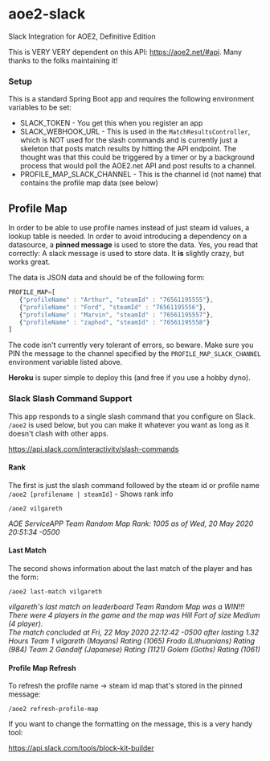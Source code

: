 # aoe2-slack
Slack Integration for AOE2, Definitive Edition

This is VERY VERY dependent on this API:  https://aoe2.net/#api.  Many thanks to the folks maintaining it!

### Setup
This is a standard Spring Boot app and requires the following environment variables to be set:
- SLACK_TOKEN - You get this when you register an app
- SLACK_WEBHOOK_URL - This is used in the `MatchResultsController`, which is NOT used for the slash commands and is currently 
just a skeleton that posts match results by hitting the API endpoint.  The thought was that this could be triggered by a timer
or by a background process that would poll the AOE2.net API and post results to a channel.
- PROFILE_MAP_SLACK_CHANNEL - This is the channel id (not name) that contains the profile map data (see below)

## Profile Map
In order to be able to use profile names instead of just steam id values, a lookup table is needed.  In 
order to avoid introducing a dependency on a datasource, a __pinned message__ is used to store the data.
Yes, you read that correctly:  A slack message is used to store data. It __is__ slightly crazy, but works great.

The data is JSON data and should be of the following form:

```javascript
PROFILE_MAP=[
   {"profileName" : "Arthur", "steamId" : "76561195555"},
   {"profileName" : "Ford", "steamId" : "76561195556"},
   {"profileName" : "Marvin", "steamId" : "76561195557"},
   {"profileName" : "zaphod", "steamId" : "76561195558"}
]
```

The code isn't currently very tolerant of errors, so beware.  Make sure you PIN the message to the channel specified by
the `PROFILE_MAP_SLACK_CHANNEL` environment variable listed above.

__Heroku__ is super simple to deploy this (and free if you use a hobby dyno).

### Slack Slash Command Support
This app responds to a single slash command that you configure on Slack. `/aoe2` is used below, but you can make it
whatever you want as long as it doesn't clash with other apps.  

https://api.slack.com/interactivity/slash-commands

#### Rank
The first is just the slash command followed by the steam id or profile name
`/aoe2 [profilename | steamId]` - Shows rank info

`/aoe2 vilgareth`

*AOE ServiceAPP Team Random Map Rank: 1005 as of Wed, 20 May 2020 20:51:34 -0500*

#### Last Match
The second shows information about the last match of the player and has the form:

`/aoe2 last-match vilgareth`

*vilgareth's last match on leaderboard Team Random Map was a WIN!!!  
There were 4 players in the game and the map was Hill Fort of size Medium (4 player).  
The match concluded at Fri, 22 May 2020 22:12:42 -0500 after lasting 1.32 Hours
Team 1
vilgareth (Mayans)  Rating (1065)
Frodo (Lithuanians)  Rating (984)
Team 2
Gandalf (Japanese)  Rating (1121)
Golem (Goths)  Rating (1061)*

#### Profile Map Refresh
To refresh the profile name -> steam id map that's stored in the pinned message:

`/aoe2 refresh-profile-map`

If you want to change the formatting on the message, this is a very handy tool:

https://api.slack.com/tools/block-kit-builder
